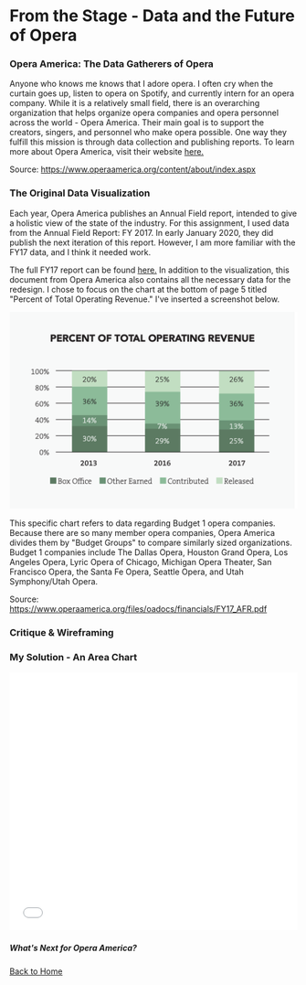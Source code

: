 # From the Stage - Data and the Future of Opera 

### Opera America: The Data Gatherers of Opera 

Anyone who knows me knows that I adore opera. I often cry when the curtain goes up, listen to opera on Spotify, and currently intern for an opera company. While it is a relatively small field, there is an overarching organization that helps organize opera companies and opera personnel across the world - Opera America. Their main goal is to support the creators, singers, and personnel who make opera possible. One way they fulfill this mission is through data collection and publishing reports. To learn more about Opera America, visit their website [here.](operaamerica.org)

Source: https://www.operaamerica.org/content/about/index.aspx

### The Original Data Visualization

Each year, Opera America publishes an Annual Field report, intended to give a holistic view of the state of the industry. For this assignment, I used data from the Annual Field Report: FY 2017. In early January 2020, they did publish the next iteration of this report. However, I am more familiar with the FY17 data, and I think it needed work. 

The full FY17 report can be found [here.](https://www.operaamerica.org/files/oadocs/financials/FY17_AFR.pdf) In addition to the visualization, this document from Opera America also contains all the necessary data for the redesign.  I chose to focus on the chart at the bottom of page 5 titled "Percent of Total Operating Revenue." I've inserted a screenshot below. 

![OriginalVisualization](/OperaAmerica_PercTotalOperatingRev.png)

This specific chart refers to data regarding Budget 1 opera companies. Because there are so many member opera companies, Opera America divides them by "Budget Groups" to compare similarly sized organizations. Budget 1 companies include The Dallas Opera, Houston Grand Opera, Los Angeles Opera, Lyric Opera of Chicago, Michigan Opera Theater, San Francisco Opera, the Santa Fe Opera, Seattle Opera, and Utah Symphony/Utah Opera. 


Source: https://www.operaamerica.org/files/oadocs/financials/FY17_AFR.pdf


### Critique & Wireframing



### My Solution - An Area Chart

<iframe title="% of Total Operating Revenue Static Over Time" aria-label="Interactive area chart" id="datawrapper-chart-5ojcY" src="//datawrapper.dwcdn.net/5ojcY/1/" scrolling="no" frameborder="0" style="width: 0; min-width: 100% !important; border: none;" height="451"></iframe><script type="text/javascript">!function(){"use strict";window.addEventListener("message",function(a){if(void 0!==a.data["datawrapper-height"])for(var e in a.data["datawrapper-height"]){var t=document.getElementById("datawrapper-chart-"+e)||document.querySelector("iframe[src*='"+e+"']");t&&(t.style.height=a.data["datawrapper-height"][e]+"px")}})}();
</script>


##### What's Next for Opera America? 

[Back to Home](https://ascherry.github.io/cherry-portfolio/)

